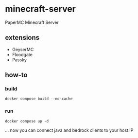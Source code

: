 # minecraft-server

PaperMC Minecraft Server

## extensions

* GeyserMC
* Floodgate
* Passky

## how-to

### build

`docker compose build --no-cache`

### run

`docker compose up -d`

... now you can connect java and bedrock clients to your host IP
